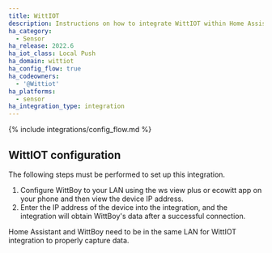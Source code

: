 ```yaml
---
title: WittIOT
description: Instructions on how to integrate WittIOT within Home Assistant.
ha_category:
  - Sensor
ha_release: 2022.6
ha_iot_class: Local Push
ha_domain: wittiot
ha_config_flow: true
ha_codeowners:
  - '@Wittiot'
ha_platforms:
  - sensor
ha_integration_type: integration
---
```


{% include integrations/config_flow.md %}

## WittIOT configuration

The following steps must be performed to set up this integration.

1. Configure WittBoy to your LAN using the ws view plus or ecowitt app on your phone and then view the device IP address.
2. Enter the IP address of the device into the integration, and the integration will obtain WittBoy's data after a successful connection.

Home Assistant and WittBoy need to be in the same LAN for WittIOT integration to properly capture data.

